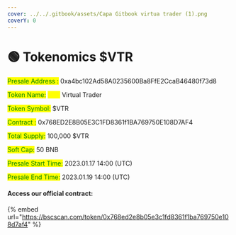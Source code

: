```yaml
---
cover: ../../.gitbook/assets/Capa Gitbook virtua trader (1).png
coverY: 0
---
```


# 🟢 Tokenomics $VTR

<mark style="color:green;">Presale Address :</mark> 0xa4bc102Ad58A0235600Ba8FfE2CcaB46480f73d8

<mark style="color:green;">Token Name:</mark> <mark style="color:yellow;">****</mark> Virtual Trader&#x20;

<mark style="color:green;">Token Symbol:</mark> <mark style="color:yellow;"></mark> $VTR

<mark style="color:green;">Contract :</mark> 0x768ED2E8B05E3C1FD8361f1BA769750E108D7AF4

<mark style="color:green;">Total Supply:</mark> 100,000 $VTR

<mark style="color:green;">Soft Cap:</mark> 50 BNB

<mark style="color:green;">Presale Start Time:</mark> 2023.01.17 14:00 (UTC)

<mark style="color:green;">Presale End Time:</mark> 2023.01.19 14:00 (UTC)

#### Access our official contract:

{% embed url="https://bscscan.com/token/0x768ed2e8b05e3c1fd8361f1ba769750e108d7af4" %}
